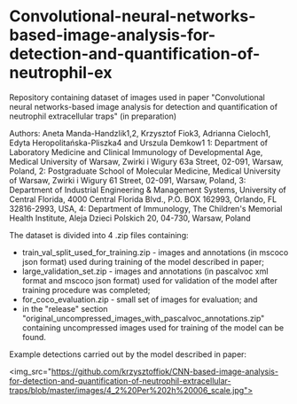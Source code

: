 # Convolutional-neural-networks-based-image-analysis-for-detection-and-quantification-of-neutrophil-ex
Repository containing dataset of images used in paper "Convolutional neural networks-based image analysis for detection and quantification of neutrophil extracellular traps" (in preparation)

Authors:
Aneta Manda-Handzlik1,2, Krzysztof Fiok3, Adrianna Cieloch1, Edyta Heropolitańska-Pliszka4 and Urszula Demkow1
1: Department of Laboratory Medicine and Clinical Immunology of Developmental Age, Medical University of Warsaw, Zwirki i Wigury 63a Street, 02-091, Warsaw, Poland,
2: Postgraduate School of Molecular Medicine, Medical University of Warsaw, Zwirki i Wigury 61 Street, 02-091, Warsaw, Poland, 3: Department of Industrial Engineering & Management Systems, University of Central Florida, 4000 Central Florida Blvd., P.O. BOX 162993, Orlando, FL 32816-2993, USA,
4: Department of Immunology, The Children's Memorial Health Institute, Aleja Dzieci Polskich 20, 04-730, Warsaw, Poland

The dataset is divided into 4 .zip files containing:
- train_val_split_used_for_training.zip - images and annotations (in mscoco json format) used during training of the model described in paper;
- large_validation_set.zip - images and annotations (in pascalvoc xml format and mscoco json format) used for validation of the model after training procedure was completed;
- for_coco_evaluation.zip - small set of images for evaluation; and
- in the "release" section "original_uncompressed_images_with_pascalvoc_annotations.zip" containing uncompressed images used for training of the model can be found.

Example detections carried out by the model described in paper:

<img_src="https://github.com/krzysztoffiok/CNN-based-image-analysis-for-detection-and-quantification-of-neutrophil-extracellular-traps/blob/master/images/4_2%20Per%202h%20006_scale.jpg">
